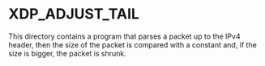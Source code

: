 # XDP_ADJUST_TAIL
This directory contains a program that parses a packet up to the IPv4 header, then the size of the packet is compared with a constant and, if the size is bigger, the packet is shrunk.
